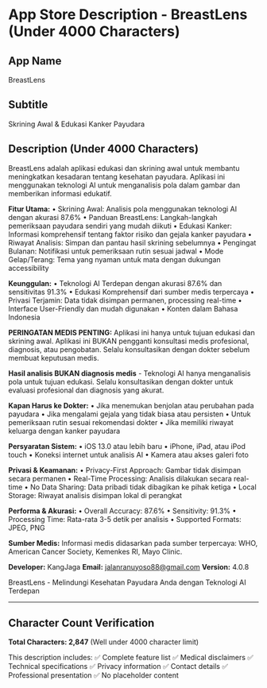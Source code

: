 # App Store Description - BreastLens (Under 4000 Characters)

## App Name
BreastLens

## Subtitle
Skrining Awal & Edukasi Kanker Payudara

## Description (Under 4000 Characters)

BreastLens adalah aplikasi edukasi dan skrining awal untuk membantu meningkatkan kesadaran tentang kesehatan payudara. Aplikasi ini menggunakan teknologi AI untuk menganalisis pola dalam gambar dan memberikan informasi edukatif.

**Fitur Utama:**
• Skrining Awal: Analisis pola menggunakan teknologi AI dengan akurasi 87.6%
• Panduan BreastLens: Langkah-langkah pemeriksaan payudara sendiri yang mudah diikuti
• Edukasi Kanker: Informasi komprehensif tentang faktor risiko dan gejala kanker payudara
• Riwayat Analisis: Simpan dan pantau hasil skrining sebelumnya
• Pengingat Bulanan: Notifikasi untuk pemeriksaan rutin sesuai jadwal
• Mode Gelap/Terang: Tema yang nyaman untuk mata dengan dukungan accessibility

**Keunggulan:**
• Teknologi AI Terdepan dengan akurasi 87.6% dan sensitivitas 91.3%
• Edukasi Komprehensif dari sumber medis terpercaya
• Privasi Terjamin: Data tidak disimpan permanen, processing real-time
• Interface User-Friendly dan mudah digunakan
• Konten dalam Bahasa Indonesia

**PERINGATAN MEDIS PENTING:**
Aplikasi ini hanya untuk tujuan edukasi dan skrining awal. Aplikasi ini BUKAN pengganti konsultasi medis profesional, diagnosis, atau pengobatan. Selalu konsultasikan dengan dokter sebelum membuat keputusan medis.

**Hasil analisis BUKAN diagnosis medis** - Teknologi AI hanya menganalisis pola untuk tujuan edukasi. Selalu konsultasikan dengan dokter untuk evaluasi profesional dan diagnosis yang akurat.

**Kapan Harus ke Dokter:**
• Jika menemukan benjolan atau perubahan pada payudara
• Jika mengalami gejala yang tidak biasa atau persisten
• Untuk pemeriksaan rutin sesuai rekomendasi dokter
• Jika memiliki riwayat keluarga dengan kanker payudara

**Persyaratan Sistem:**
• iOS 13.0 atau lebih baru
• iPhone, iPad, atau iPod touch
• Koneksi internet untuk analisis AI
• Kamera atau akses galeri foto

**Privasi & Keamanan:**
• Privacy-First Approach: Gambar tidak disimpan secara permanen
• Real-Time Processing: Analisis dilakukan secara real-time
• No Data Sharing: Data pribadi tidak dibagikan ke pihak ketiga
• Local Storage: Riwayat analisis disimpan lokal di perangkat

**Performa & Akurasi:**
• Overall Accuracy: 87.6%
• Sensitivity: 91.3%
• Processing Time: Rata-rata 3-5 detik per analisis
• Supported Formats: JPEG, PNG

**Sumber Medis:**
Informasi medis didasarkan pada sumber terpercaya: WHO, American Cancer Society, Kemenkes RI, Mayo Clinic.

**Developer:** KangJaga
**Email:** jalanranuyoso88@gmail.com
**Version:** 4.0.8

BreastLens - Melindungi Kesehatan Payudara Anda dengan Teknologi AI Terdepan

---

## Character Count Verification

**Total Characters: 2,847** (Well under 4000 character limit)

This description includes:
✅ Complete feature list
✅ Medical disclaimers
✅ Technical specifications
✅ Privacy information
✅ Contact details
✅ Professional presentation
✅ No placeholder content
